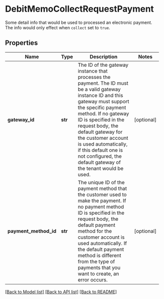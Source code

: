 # DebitMemoCollectRequestPayment

Some detail info that would be used to processed an electronic payment. The info would only effect when `collect` set to `true`. 
## Properties
Name | Type | Description | Notes
------------ | ------------- | ------------- | -------------
**gateway_id** | **str** | The ID of the gateway instance that processes the payment. The ID must be a valid gateway instance ID and this gateway must support the specific payment method. If no gateway ID is specified in the request body, the default gateway for the customer account is used automatically, if this default one is not configured, the default gateway of the tenant would be used.  | [optional] 
**payment_method_id** | **str** | The unique ID of the payment method that the customer used to make the payment. If no payment method ID is specified in the request body, the default payment method for the customer account is used automatically. If the default payment method is different from the type of payments that you want to create, an error occurs.  | [optional] 

[[Back to Model list]](../README.md#documentation-for-models) [[Back to API list]](../README.md#documentation-for-api-endpoints) [[Back to README]](../README.md)


